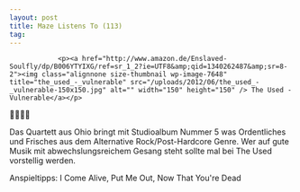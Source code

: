 ```yaml
---
layout: post
title: Maze Listens To (113)
tag: 
---
```



                <p><a href="http://www.amazon.de/Enslaved-Soulfly/dp/B006YTYIXG/ref=sr_1_2?ie=UTF8&amp;qid=1340262487&amp;sr=8-2"><img class="alignnone size-thumbnail wp-image-7648" title="the_used_-_vulnerable" src="/uploads/2012/06/the_used_-_vulnerable-150x150.jpg" alt="" width="150" height="150" /> The Used - Vulnerable</a></p>
<p>🤘🤘🤘🤘</p>
<p>Das Quartett aus Ohio bringt mit Studioalbum Nummer 5 was Ordentliches und Frisches aus dem Alternative Rock/Post-Hardcore Genre. Wer auf gute Musik mit abwechslungsreichem Gesang steht sollte mal bei The Used vorstellig werden.</p>
<p>Anspieltipps: I Come Alive, Put Me Out, Now That You're Dead</p>
            
